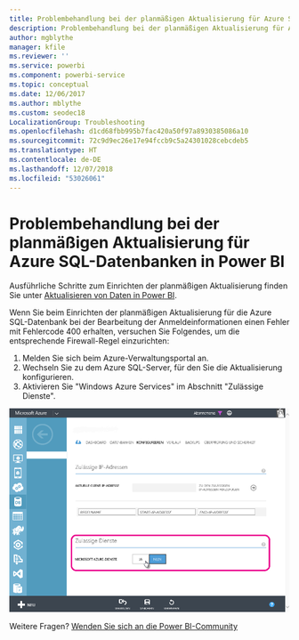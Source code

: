 ```yaml
---
title: Problembehandlung bei der planmäßigen Aktualisierung für Azure SQL-Datenbanken
description: Problembehandlung bei der planmäßigen Aktualisierung für Azure SQL-Datenbanken in Power BI
author: mgblythe
manager: kfile
ms.reviewer: ''
ms.service: powerbi
ms.component: powerbi-service
ms.topic: conceptual
ms.date: 12/06/2017
ms.author: mblythe
ms.custom: seodec18
LocalizationGroup: Troubleshooting
ms.openlocfilehash: d1cd68fbb995b7fac420a50f97a8930385086a10
ms.sourcegitcommit: 72c9d9ec26e17e94fccb9c5a24301028cebcdeb5
ms.translationtype: HT
ms.contentlocale: de-DE
ms.lasthandoff: 12/07/2018
ms.locfileid: "53026061"
---
```

# <a name="troubleshooting-scheduled-refresh-for-azure-sql-databases-in-power-bi"></a>Problembehandlung bei der planmäßigen Aktualisierung für Azure SQL-Datenbanken in Power BI
Ausführliche Schritte zum Einrichten der planmäßigen Aktualisierung finden Sie unter [Aktualisieren von Daten in Power BI](refresh-data.md).

Wenn Sie beim Einrichten der planmäßigen Aktualisierung für die Azure SQL-Datenbank bei der Bearbeitung der Anmeldeinformationen einen Fehler mit Fehlercode 400 erhalten, versuchen Sie Folgendes, um die entsprechende Firewall-Regel einzurichten:

1. Melden Sie sich beim Azure-Verwaltungsportal an.
2. Wechseln Sie zu dem Azure SQL-Server, für den Sie die Aktualisierung konfigurieren.
3. Aktivieren Sie "Windows Azure Services" im Abschnitt "Zulässige Dienste".

![„Zulässige Dienste“ in Azure](media/service-admin-troubleshooting-scheduled-refresh-azure-sql-databases/azurerefresh.png)  

Weitere Fragen? [Wenden Sie sich an die Power BI-Community](http://community.powerbi.com/)

